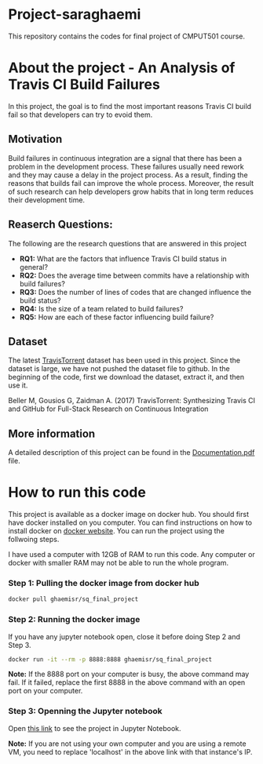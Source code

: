 # Project-saraghaemi
This repository contains the codes for final project of CMPUT501 course. 

# About the project - An Analysis of Travis CI Build Failures
In this project, the goal is to find the most important reasons Travis CI build fail so that developers can try to evoid them. 

## Motivation 
Build failures in continuous integration are a signal that there has been a problem in the development process. These failures usually need rework and they may cause a delay in the project process. As a result, finding the reasons that builds fail can improve the whole process. Moreover, the result of such research can help developers grow habits that in long term reduces their development time. 

## Reaserch Questions:
The following are the research questions that are answered in this project 
* **RQ1:** What are the factors that influence Travis CI build status in general?
* **RQ2:** Does the average time between commits have a relationship with build failures?
* **RQ3:** Does the number of lines of codes that are changed influence the build status?
* **RQ4:** Is the size of a team related to build failures?
* **RQ5:** How are each of these factor influencing build failure?

## Dataset

The latest [TravisTorrent](https://travistorrent.testroots.org/) dataset has been used in this project. Since the dataset is large, we have not pushed the dataset file to github. In the beginning of the code, first we download the dataset, extract it, and then use it.

Beller M, Gousios G, Zaidman A. (2017) TravisTorrent: Synthesizing Travis CI and GitHub for Full-Stack Research on Continuous Integration
## More information

A detailed description of this project can be found in the [Documentation.pdf](https://github.com/cmput402-w19/project-saraghaemi/blob/master/Documentation.pdf) file. 


# How to run this code

This project is available as a docker image on docker hub. You should first have docker installed on you computer. You can find instructions on how to install docker on [docker website](https://docs.docker.com/). You can run the project using the follwoing steps.

I have used a computer with 12GB of RAM to run this code. Any computer or docker with smaller RAM may not be able to run the whole program.

### Step 1: Pulling the docker image from docker hub

```bash
docker pull ghaemisr/sq_final_project
```

### Step 2: Running the docker image
If you have any jupyter notebook open, close it before doing Step 2 and Step 3.

``` bash
docker run -it --rm -p 8888:8888 ghaemisr/sq_final_project
```
**Note:** If the 8888 port on your computer is busy, the above command may fail. If it failed, replace the first 8888 in the above command with an open port on your computer. 

### Step 3: Openning the Jupyter notebook

Open [this link](http://localhost:8888) to see the project in Jupyter Notebook.

**Note:** If you are not using your own computer and you are using a remote VM, you need to replace 'localhost' in the above link with that instance's IP.

